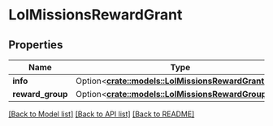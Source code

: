 # LolMissionsRewardGrant

## Properties

Name | Type | Description | Notes
------------ | ------------- | ------------- | -------------
**info** | Option<[**crate::models::LolMissionsRewardGrantInfo**](LolMissionsRewardGrantInfo.md)> |  | [optional]
**reward_group** | Option<[**crate::models::LolMissionsRewardGroup**](LolMissionsRewardGroup.md)> |  | [optional]

[[Back to Model list]](../README.md#documentation-for-models) [[Back to API list]](../README.md#documentation-for-api-endpoints) [[Back to README]](../README.md)


